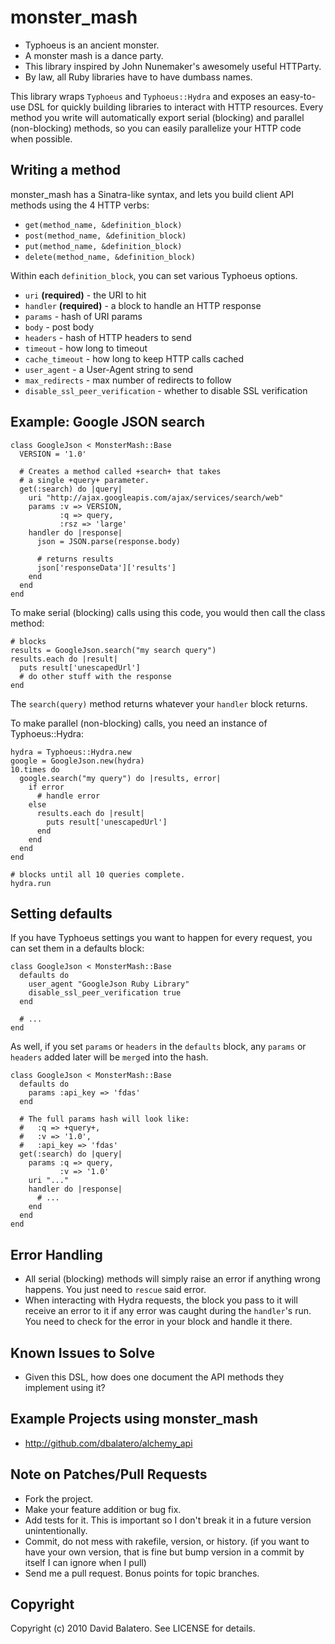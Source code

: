 monster_mash
============

* Typhoeus is an ancient monster.
* A monster mash is a dance party.
* This library inspired by John Nunemaker's awesomely useful HTTParty.
* By law, all Ruby libraries have to have dumbass names.

This library wraps `Typhoeus` and `Typhoeus::Hydra` and exposes an easy-to-use DSL for quickly building libraries to interact with HTTP resources. Every method you write will automatically export serial (blocking) and parallel (non-blocking) methods, so you can easily parallelize your HTTP code when possible.

Writing a method
----------------

monster_mash has a Sinatra-like syntax, and lets you build client API methods using the 
4 HTTP verbs:

* `get(method_name, &definition_block)`
* `post(method_name, &definition_block)`
* `put(method_name, &definition_block)`
* `delete(method_name, &definition_block)`

Within each `definition_block`, you can set various Typhoeus options.

* `uri` **(required)** - the URI to hit
* `handler` **(required)** - a block to handle an HTTP response
* `params` - hash of URI params
* `body` - post body
* `headers` - hash of HTTP headers to send
* `timeout` - how long to timeout
* `cache_timeout` - how long to keep HTTP calls cached
* `user_agent` - a User-Agent string to send
* `max_redirects` - max number of redirects to follow
* `disable_ssl_peer_verification` - whether to disable SSL verification

Example: Google JSON search
---------------------------

    class GoogleJson < MonsterMash::Base
      VERSION = '1.0'

      # Creates a method called +search+ that takes
      # a single +query+ parameter.
      get(:search) do |query|
        uri "http://ajax.googleapis.com/ajax/services/search/web"
        params :v => VERSION,
               :q => query,
               :rsz => 'large'
        handler do |response|
          json = JSON.parse(response.body)

          # returns results
          json['responseData']['results']
        end
      end
    end

To make serial (blocking) calls using this code, you would then call the class method:

    # blocks
    results = GoogleJson.search("my search query")
    results.each do |result|
      puts result['unescapedUrl']
      # do other stuff with the response
    end

The `search(query)` method returns whatever your `handler` block returns.

To make parallel (non-blocking) calls, you need an instance of Typhoeus::Hydra:

    hydra = Typhoeus::Hydra.new
    google = GoogleJson.new(hydra)
    10.times do
      google.search("my query") do |results, error|
        if error
          # handle error
        else
          results.each do |result|
            puts result['unescapedUrl']
          end
        end
      end
    end

    # blocks until all 10 queries complete.
    hydra.run

Setting defaults
----------------

If you have Typhoeus settings you want to happen for every request, you can set them in a defaults block:

    class GoogleJson < MonsterMash::Base
      defaults do
        user_agent "GoogleJson Ruby Library"
        disable_ssl_peer_verification true
      end

      # ...
    end

As well, if you set `params` or `headers` in the `defaults` block, any `params` or `headers` added later will be `merge`d into the hash.

    class GoogleJson < MonsterMash::Base
      defaults do
        params :api_key => 'fdas'
      end

      # The full params hash will look like:
      #   :q => +query+,
      #   :v => '1.0',
      #   :api_key => 'fdas'
      get(:search) do |query|
        params :q => query,
               :v => '1.0'
        uri "..."
        handler do |response|
          # ...
        end
      end
    end

Error Handling
--------------

* All serial (blocking) methods will simply raise an error if anything wrong happens. You just need to `rescue` said error.
* When interacting with Hydra requests, the block you pass to it will receive an error to it if any error was caught during the `handler`'s run. You need to check for the error in your block and handle it there.

Known Issues to Solve
---------------------
* Given this DSL, how does one document the API methods they implement using it?

Example Projects using monster_mash
-----------------------------------
* http://github.com/dbalatero/alchemy_api

Note on Patches/Pull Requests
-----------------------------
 
* Fork the project.
* Make your feature addition or bug fix.
* Add tests for it. This is important so I don't break it in a
  future version unintentionally.
* Commit, do not mess with rakefile, version, or history.
  (if you want to have your own version, that is fine but bump version in a commit by itself I can ignore when I pull)
* Send me a pull request. Bonus points for topic branches.

Copyright
---------

Copyright (c) 2010 David Balatero. See LICENSE for details.
